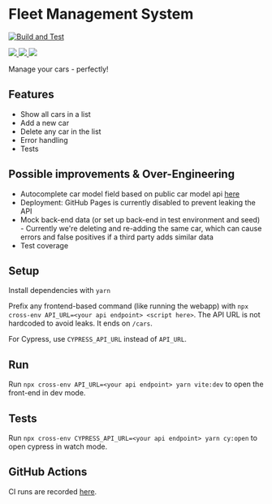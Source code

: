 # Fleet Management System

[![Build and Test](https://github.com/Flixbox/fleet/actions/workflows/deploy.yml/badge.svg?branch=challenge)](https://github.com/Flixbox/fleet/actions/workflows/deploy.yml)

[
![](https://img.shields.io/codeclimate/maintainability/Flixbox/fleet?style=flat&logo=code%20climate)
![](https://img.shields.io/codeclimate/issues/Flixbox/fleet?style=flat&logo=code%20climate)
![](https://img.shields.io/codeclimate/tech-debt/Flixbox/fleet?style=flat&logo=code%20climate)
](https://codeclimate.com/github/Flixbox/fleet)

Manage your cars - perfectly!

## Features

- Show all cars in a list
- Add a new car
- Delete any car in the list
- Error handling
- Tests

## Possible improvements & Over-Engineering

- Autocomplete car model field based on public car model api [here](https://api-ninjas.com/api/cars)
- Deployment: GitHub Pages is currently disabled to prevent leaking the API
- Mock back-end data (or set up back-end in test environment and seed) - Currently we're deleting and re-adding the same car, which can cause errors and false positives if a third party adds similar data
- Test coverage

## Setup

Install dependencies with `yarn`

Prefix any frontend-based command (like running the webapp) with `npx cross-env API_URL=<your api endpoint> <script here>`. The API URL is not hardcoded to avoid leaks. It ends on `/cars`.

For Cypress, use `CYPRESS_API_URL` instead of `API_URL`.

## Run

Run `npx cross-env API_URL=<your api endpoint> yarn vite:dev` to open the front-end in dev mode.

## Tests

Run `npx cross-env CYPRESS_API_URL=<your api endpoint> yarn cy:open` to open cypress in watch mode.

## GitHub Actions

CI runs are recorded [here](https://github.com/Flixbox/fleet/actions).
